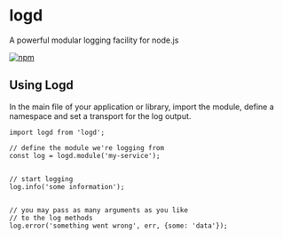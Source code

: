 # logd

A powerful modular logging facility for node.js


[![npm](https://img.shields.io/npm/dm/logd.svg?style=flat-square)](https://www.npmjs.com/package/logd)

## Using Logd

In the main file of your application or library, import the module, define a 
namespace and set a transport for the log output.

    import logd from 'logd';

    // define the module we're logging from
    const log = logd.module('my-service');


    // start logging
    log.info('some information');


    // you may pass as many arguments as you like 
    // to the log methods
    log.error('something went wrong', err, {some: 'data'});


